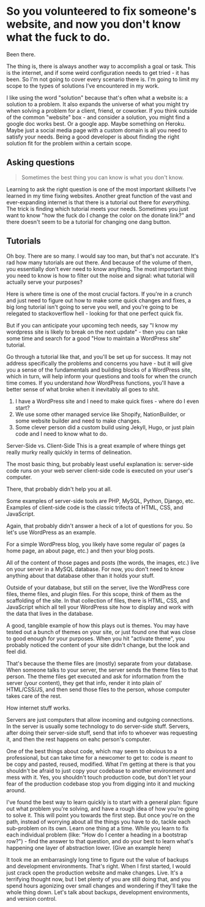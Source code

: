 # So you volunteered to fix someone's website, and now you don't know what the fuck to do.

Been there.

The thing is, there is always another way to accomplish a goal or task. This is the internet, and if some weird configuration needs to get tried - it has been. So I'm not going to cover every scenario there is. I'm going to limit my scope to the types of solutions I've encountered in my work.

I like using the word "solution" because that's often what a website is: a solution to a problem. It also expands the universe of what you might try when solving a problem for a client, friend, or coworker. If you think outside of the common "website" box - and consider a solution, you might find a google doc works best. Or a google app. Maybe something on Heroku. Maybe just a social media page with a custom domain is all you need to satisfy your needs. Being a good developer is about finding the right solution fit for the problem within a certain scope.

## Asking questions
> Sometimes the best thing you can know is what you don't know.

Learning to ask the right question is one of the most important skillsets I've learned in my time fixing websites. Another great function of the vast and ever-expanding internet is that there is a tutorial out there for *everything*. The trick is finding which tutorial meets your needs. Sometimes you just want to know "how the fuck do I change the color on the donate link?" and there doesn't seem to be a tutorial for changing one dang button.

## Tutorials

Oh boy. There are so many. I would say too man, but that's not accurate. It's rad how many tutorials are out there. And because of the volume of them, you essentially don't ever need to know anything. The most important thing you need to know is how to filter out the noise and signal: what tutorial will actually serve your purposes?

Here is where time is one of the most crucial factors. If you're in a crunch and just need to figure out how to make some quick changes and fixes, a big long tutorial isn't going to serve you well, and you're going to be relegated to stackoverflow hell - looking for that one perfect quick fix.

But if you can anticipate your upcoming tech needs, say "I know my wordpress site is likely to break on the next update" - then you can take some time and search for a good "How to maintain a WordPress site" tutorial.

Go through a tutorial like that, and you'll be set up for success. It may not address specifically the problems and concerns you have - but it will give you a sense of the fundamentals and building blocks of a WordPress site, which in turn, will help inform your questions and tools for when the crunch time comes. If you understand *how* WordPress functions, you'll have a better sense of what broke when it inevitably all goes to shit.

1. I have a WordPress site and I need to make quick fixes - where do I even start?
2. We use some other managed service like Shopify, NationBuilder, or some website builder and need to make changes.
3. Some clever person did a custom build using Jekyll, Hugo, or just plain code and I need to know what to do.

Server-Side vs. Client-Side
This is a great example of where things get really murky really quickly in terms of delineation.

The most basic thing, but probably least useful explanation is:
server-side code runs on your web server
client-side code is executed on your user's computer.

There, that probably didn't help you at all.

Some examples of server-side tools are PHP, MySQL, Python, Django, etc.
Examples of client-side code is the classic trifecta of HTML, CSS, and JavaScript.

Again, that probably didn't answer a heck of a lot of questions for you. So let's use WordPress as an example.

For a simple WordPress blog, you likely have some regular ol' pages (a home page, an about page, etc.) and then your blog posts.

All of the content of those pages and posts (the words, the images, etc.) live on your server in a MySQL database. For now, you don't need to know anything about that database other than it holds your stuff.

Outside of your database, but still on the server, live the WordPress core files, theme files, and plugin files. For this scope, think of them as the scaffolding of the site. In that collection of files, there is HTML, CSS, and JavaScript which all tell your WordPress site how to display and work with the data that lives in the database.

A good, tangible example of how this plays out is themes. You may have tested out a bunch of themes on your site, or just found one that was close to good enough for your purposes. When you hit "activate theme", you probably noticed the content of your site didn't change, but the look and feel did.

That's because the theme files are (mostly) separate from your database. When someone talks to your server, the server sends the theme files to that person. The theme files get executed and ask for information from the server (your content), they get that info, render it into plain ol' HTML/CSS/JS, and then send those files to the person, whose computer takes care of the rest.

How internet stuff works.

Servers are just computers that allow incoming and outgoing connections.
In the server is usually some technology to do server-side stuff.
Servers, after doing their server-side stuff, send that info to whoever was requesting it, and then the rest happens on eahc person's computer.

One of the best things about code, which may seem to obvious to a professional, but can take time for a newcomer to get to: code is *meant* to be copy and pasted, reused, modified. What I'm getting at there is that you shouldn't be afraid to just copy your codebase to another environment and mess with it. Yes, you shouldn't touch production code, but don't let your fear of the production codebase stop you from digging into it and mucking around.

I've found the best way to learn quickly is to start with a general plan: figure out what problem you're solving, and have a rough idea of how you're going to solve it. This will point you towards the first step. But once you're on the path, instead of worrying about all the things you have to do, tackle each sub-problem on its own. Learn one thing at a time. While you learn to fix each individual problem (like: "How do I center a heading in a bootstrap row?") - find the answer to that question, and do your best to learn what's happening one layer of abstraction lower. (Give an example here)

It took me an embarrasingly long time to figure out the value of backups and development environments. That's right. When I first started, I would just crack open the production website and make changes. Live. It's a terrifying thought now, but I bet plenty of you are still doing that, and you spend hours agonizing over small changes and wondering if they'll take the whole thing down. Let's talk about backups, development environments, and version control. 
